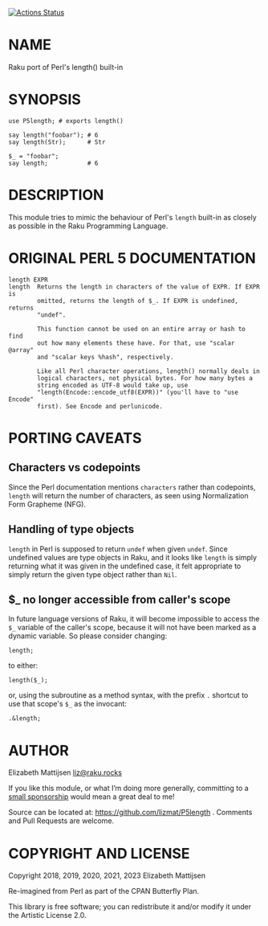 [![Actions Status](https://github.com/lizmat/P5length/workflows/test/badge.svg)](https://github.com/lizmat/P5length/actions)

NAME
====

Raku port of Perl's length() built-in

SYNOPSIS
========

    use P5length; # exports length()

    say length("foobar"); # 6
    say length(Str);      # Str

    $_ = "foobar";
    say length;           # 6

DESCRIPTION
===========

This module tries to mimic the behaviour of Perl's `length` built-in as closely as possible in the Raku Programming Language.

ORIGINAL PERL 5 DOCUMENTATION
=============================

    length EXPR
    length  Returns the length in characters of the value of EXPR. If EXPR is
            omitted, returns the length of $_. If EXPR is undefined, returns
            "undef".

            This function cannot be used on an entire array or hash to find
            out how many elements these have. For that, use "scalar @array"
            and "scalar keys %hash", respectively.

            Like all Perl character operations, length() normally deals in
            logical characters, not physical bytes. For how many bytes a
            string encoded as UTF-8 would take up, use
            "length(Encode::encode_utf8(EXPR))" (you'll have to "use Encode"
            first). See Encode and perlunicode.

PORTING CAVEATS
===============

Characters vs codepoints
------------------------

Since the Perl documentation mentions `characters` rather than codepoints, `length` will return the number of characters, as seen using Normalization Form Grapheme (NFG).

Handling of type objects
------------------------

`length` in Perl is supposed to return `undef` when given `undef`. Since undefined values are type objects in Raku, and it looks like `length` is simply returning what it was given in the undefined case, it felt appropriate to simply return the given type object rather than `Nil`.

$_ no longer accessible from caller's scope
-------------------------------------------

In future language versions of Raku, it will become impossible to access the `$_` variable of the caller's scope, because it will not have been marked as a dynamic variable. So please consider changing:

    length;

to either:

    length($_);

or, using the subroutine as a method syntax, with the prefix `.` shortcut to use that scope's `$_` as the invocant:

    .&length;

AUTHOR
======

Elizabeth Mattijsen <liz@raku.rocks>

If you like this module, or what I’m doing more generally, committing to a [small sponsorship](https://github.com/sponsors/lizmat/) would mean a great deal to me!

Source can be located at: https://github.com/lizmat/P5length . Comments and Pull Requests are welcome.

COPYRIGHT AND LICENSE
=====================

Copyright 2018, 2019, 2020, 2021, 2023 Elizabeth Mattijsen

Re-imagined from Perl as part of the CPAN Butterfly Plan.

This library is free software; you can redistribute it and/or modify it under the Artistic License 2.0.

